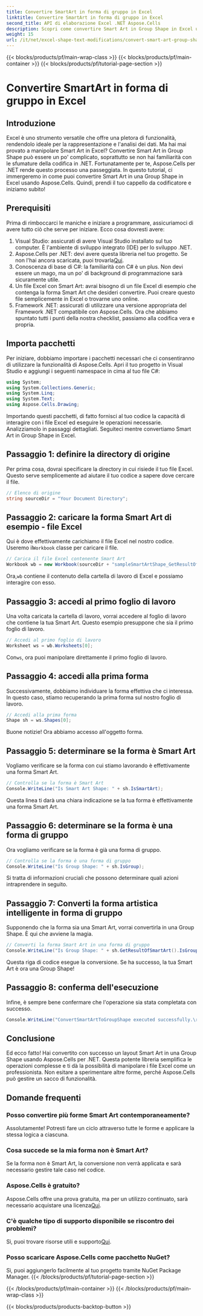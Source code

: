 ```yaml
---
title: Convertire SmartArt in forma di gruppo in Excel
linktitle: Convertire SmartArt in forma di gruppo in Excel
second_title: API di elaborazione Excel .NET Aspose.Cells
description: Scopri come convertire Smart Art in Group Shape in Excel utilizzando Aspose.Cells per .NET con questa guida dettagliata.
weight: 15
url: /it/net/excel-shape-text-modifications/convert-smart-art-group-shape-excel/
---
```


{{< blocks/products/pf/main-wrap-class >}}
{{< blocks/products/pf/main-container >}}
{{< blocks/products/pf/tutorial-page-section >}}

# Convertire SmartArt in forma di gruppo in Excel

## Introduzione
Excel è uno strumento versatile che offre una pletora di funzionalità, rendendolo ideale per la rappresentazione e l'analisi dei dati. Ma hai mai provato a manipolare Smart Art in Excel? Convertire Smart Art in Group Shape può essere un po' complicato, soprattutto se non hai familiarità con le sfumature della codifica in .NET. Fortunatamente per te, Aspose.Cells per .NET rende questo processo una passeggiata. In questo tutorial, ci immergeremo in come puoi convertire Smart Art in una Group Shape in Excel usando Aspose.Cells. Quindi, prendi il tuo cappello da codificatore e iniziamo subito!
## Prerequisiti
Prima di rimboccarci le maniche e iniziare a programmare, assicuriamoci di avere tutto ciò che serve per iniziare. Ecco cosa dovresti avere:
1. Visual Studio: assicurati di avere Visual Studio installato sul tuo computer. È l'ambiente di sviluppo integrato (IDE) per lo sviluppo .NET.
2.  Aspose.Cells per .NET: devi avere questa libreria nel tuo progetto. Se non l'hai ancora scaricata, puoi trovarla[Qui](https://releases.aspose.com/cells/net/).
3. Conoscenza di base di C#: la familiarità con C# è un plus. Non devi essere un mago, ma un po' di background di programmazione sarà sicuramente utile.
4. Un file Excel con Smart Art: avrai bisogno di un file Excel di esempio che contenga la forma Smart Art che desideri convertire. Puoi creare questo file semplicemente in Excel o trovarne uno online.
5. Framework .NET: assicurati di utilizzare una versione appropriata del Framework .NET compatibile con Aspose.Cells.
Ora che abbiamo spuntato tutti i punti della nostra checklist, passiamo alla codifica vera e propria.
## Importa pacchetti
Per iniziare, dobbiamo importare i pacchetti necessari che ci consentiranno di utilizzare la funzionalità di Aspose.Cells. Apri il tuo progetto in Visual Studio e aggiungi i seguenti namespace in cima al tuo file C#:
```csharp
using System;
using System.Collections.Generic;
using System.Linq;
using System.Text;
using Aspose.Cells.Drawing;
```
Importando questi pacchetti, di fatto fornisci al tuo codice la capacità di interagire con i file Excel ed eseguire le operazioni necessarie.
Analizziamolo in passaggi dettagliati. Seguiteci mentre convertiamo Smart Art in Group Shape in Excel.
## Passaggio 1: definire la directory di origine
Per prima cosa, dovrai specificare la directory in cui risiede il tuo file Excel. Questo serve semplicemente ad aiutare il tuo codice a sapere dove cercare il file.
```csharp
// Elenco di origine
string sourceDir = "Your Document Directory";
```
## Passaggio 2: caricare la forma Smart Art di esempio - file Excel
 Qui è dove effettivamente carichiamo il file Excel nel nostro codice. Useremo il`Workbook` classe per caricare il file.
```csharp
// Carica il file Excel contenente Smart Art
Workbook wb = new Workbook(sourceDir + "sampleSmartArtShape_GetResultOfSmartArt.xlsx");
```
 Ora,`wb` contiene il contenuto della cartella di lavoro di Excel e possiamo interagire con esso.
## Passaggio 3: accedi al primo foglio di lavoro
Una volta caricata la cartella di lavoro, vorrai accedere al foglio di lavoro che contiene la tua Smart Art. Questo esempio presuppone che sia il primo foglio di lavoro.
```csharp
// Accedi al primo foglio di lavoro
Worksheet ws = wb.Worksheets[0];
```
 Con`ws`, ora puoi manipolare direttamente il primo foglio di lavoro.
## Passaggio 4: accedi alla prima forma
Successivamente, dobbiamo individuare la forma effettiva che ci interessa. In questo caso, stiamo recuperando la prima forma sul nostro foglio di lavoro.
```csharp
// Accedi alla prima forma
Shape sh = ws.Shapes[0];
```
Buone notizie! Ora abbiamo accesso all'oggetto forma.
## Passaggio 5: determinare se la forma è Smart Art
Vogliamo verificare se la forma con cui stiamo lavorando è effettivamente una forma Smart Art. 
```csharp
// Controlla se la forma è Smart Art
Console.WriteLine("Is Smart Art Shape: " + sh.IsSmartArt);
```
Questa linea ti darà una chiara indicazione se la tua forma è effettivamente una forma Smart Art.
## Passaggio 6: determinare se la forma è una forma di gruppo
Ora vogliamo verificare se la forma è già una forma di gruppo. 
```csharp
// Controlla se la forma è una forma di gruppo
Console.WriteLine("Is Group Shape: " + sh.IsGroup);
```
Si tratta di informazioni cruciali che possono determinare quali azioni intraprendere in seguito.
## Passaggio 7: Converti la forma artistica intelligente in forma di gruppo
Supponendo che la forma sia una Smart Art, vorrai convertirla in una Group Shape. È qui che avviene la magia.
```csharp
// Converti la forma Smart Art in una forma di gruppo
Console.WriteLine("Is Group Shape: " + sh.GetResultOfSmartArt().IsGroup);
```
Questa riga di codice esegue la conversione. Se ha successo, la tua Smart Art è ora una Group Shape!
## Passaggio 8: conferma dell'esecuzione
Infine, è sempre bene confermare che l'operazione sia stata completata con successo.
```csharp
Console.WriteLine("ConvertSmartArtToGroupShape executed successfully.\r\n");
```

## Conclusione
Ed ecco fatto! Hai convertito con successo un layout Smart Art in una Group Shape usando Aspose.Cells per .NET. Questa potente libreria semplifica le operazioni complesse e ti dà la possibilità di manipolare i file Excel come un professionista. Non esitare a sperimentare altre forme, perché Aspose.Cells può gestire un sacco di funzionalità. 
## Domande frequenti
### Posso convertire più forme Smart Art contemporaneamente?
Assolutamente! Potresti fare un ciclo attraverso tutte le forme e applicare la stessa logica a ciascuna.
### Cosa succede se la mia forma non è Smart Art?
Se la forma non è Smart Art, la conversione non verrà applicata e sarà necessario gestire tale caso nel codice.
### Aspose.Cells è gratuito?
 Aspose.Cells offre una prova gratuita, ma per un utilizzo continuato, sarà necessario acquistare una licenza[Qui](https://purchase.aspose.com/buy).
### C'è qualche tipo di supporto disponibile se riscontro dei problemi?
 Sì, puoi trovare risorse utili e supporto[Qui](https://forum.aspose.com/c/cells/9).
### Posso scaricare Aspose.Cells come pacchetto NuGet?
Sì, puoi aggiungerlo facilmente al tuo progetto tramite NuGet Package Manager.
{{< /blocks/products/pf/tutorial-page-section >}}

{{< /blocks/products/pf/main-container >}}
{{< /blocks/products/pf/main-wrap-class >}}

{{< blocks/products/products-backtop-button >}}
